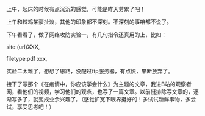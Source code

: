 上午，起床的时候有点沉沉的感觉，可能是昨天劳累了吧！

上午和辣鸡某豪扯淡，其他的印象都不深刻。不深刻的事咱都不说了。

下午看看了，做了网络攻防实验一，有几句指令还真用的上，比如：

site:(url)XXX,

filetype:pdf xxx,

实验二太难了，想想了思路，没配过ftp服务器，有点慌，果断放弃了。

接下了写那个《在疫情中，你应该学会什么》为主题的文章，我进B站的观察者网，看他们的视频，学习他们的观点，也写了一篇文章。以前挺排除写文章的，逐渐写多了，就变成业余兴趣了。（感觉扩宽下眼界挺好的！多试试新鲜事物，多尝试，享受思考吧！）
